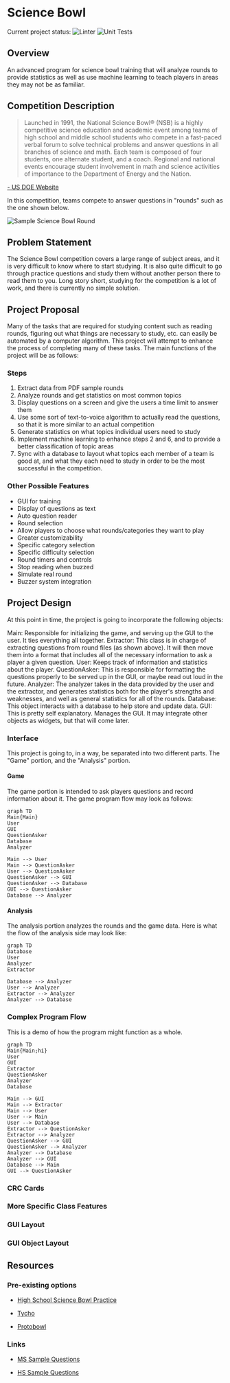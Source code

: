 # Science Bowl
Current project status: ![Linter](https://github.com/dguis/SciBowl/workflows/Linter/badge.svg) ![Unit Tests](https://github.com/dguis/SciBowl/workflows/Unit%20Tests/badge.svg)

## Overview
An advanced program for science bowl training that will analyze rounds to provide statistics as well as use machine learning to teach players in areas they may not be as familiar.

## Competition Description

> Launched in 1991, the National Science Bowl® (NSB) is a highly competitive science education and academic event among teams of high school and middle school students who compete in a fast-paced verbal forum to solve technical problems and answer questions in all branches of science and math. Each team is composed of four students, one alternate student, and a coach. Regional and national events encourage student involvement in math and science activities of importance to the Department of Energy and the Nation.

[- US DOE Website](https://science.osti.gov/wdts/nsb/About)

  

In this competition, teams compete to answer questions in "rounds" such as the one shown below.

  

![Sample Science Bowl Round](https://s3.studylib.net/store/data/007105732_1-95fa9e81486c14f791ac00873dfef29b.png)

## Problem Statement

The Science Bowl competition covers a large range of subject areas, and it is very difficult to know where to start studying. It is also quite difficult to go through practice questions and study them without another person there to read them to you. Long story short, studying for the competition is a lot of work, and there is currently no simple solution.


## Project Proposal

Many of the tasks that are required for studying content such as reading rounds, figuring out what things are necessary to study, etc. can easily be automated by a computer algorithm. This project will attempt to enhance the process of completing many of these tasks. The main functions of the project will be as follows:

### Steps
1. Extract data from PDF sample rounds
2. Analyze rounds and get statistics on most common topics
3. Display questions on a screen and give the users a time limit to answer them
4. Use some sort of text-to-voice algorithm to actually read the questions, so that it is more similar to an actual competition
5. Generate statistics on what topics individual users need to study
6. Implement machine learning to enhance steps 2 and 6, and to provide a better classification of topic areas
7. Sync with a database to layout what topics each member of a team is good at, and what they each need to study in order to be the most successful in the competition.

 ### Other Possible Features 
- GUI for training
- Display of questions as text
- Auto question reader
- Round selection
- Allow players to choose what rounds/categories they want to play
- Greater customizability
- Specific category selection
- Specific difficulty selection
- Round timers and controls
- Stop reading when buzzed
- Simulate real round
- Buzzer system integration

## Project Design
At this point in time, the project is going to incorporate the following objects:

Main: Responsible for initializing the game, and serving up the GUI to the user. It ties everything all together.
Extractor: This class is in charge of extracting questions from round files (as shown above). It will then move them into a format that includes all of the necessary information to ask a player a given question.
User: Keeps track of information and statistics about the player.
QuestionAsker: This is responsible for formatting the questions properly to be served up in the GUI, or maybe read out loud in the future.
Analyzer: The analyzer takes in the data provided by the user and the extractor, and generates statistics both for the player's strengths and weaknesses, and well as general statistics for all of the rounds.
Database: This object interacts with a database to help store and update data.
GUI: This is pretty self explanatory. Manages the GUI. It may integrate other objects as widgets, but that will come later.

### Interface
This project is going to, in a way, be separated into two different parts. The "Game" portion, and the "Analysis" portion. 

#### Game
The game portion is intended to ask players questions and record information about it. The game program flow may look as follows:
```mermaid
graph TD
Main{Main}
User
GUI
QuestionAsker
Database
Analyzer

Main --> User
Main --> QuestionAsker
User --> QuestionAsker
QuestionAsker --> GUI
QuestionAsker --> Database
GUI --> QuestionAsker
Database --> Analyzer
```
#### Analysis
The analysis portion analyzes the rounds and the game data. Here is what the flow of the analysis side may look like:
```mermaid
graph TD
Database
User
Analyzer
Extractor

Database --> Analyzer
User --> Analyzer
Extractor --> Analyzer
Analyzer --> Database

```

### Complex Program Flow
This is a demo of how the program might function as a whole.
```mermaid
graph TD
Main{Main;hi}
User
GUI
Extractor
QuestionAsker
Analyzer
Database

Main --> GUI
Main --> Extractor
Main --> User
User --> Main
User --> Database
Extractor --> QuestionAsker
Extractor --> Analyzer
QuestionAsker --> GUI
QuestionAsker --> Analyzer
Analyzer --> Database
Analyzer --> GUI
Database --> Main
GUI --> QuestionAsker

```

### CRC Cards

### More Specific Class Features

### GUI Layout

### GUI Object Layout



## Resources
### Pre-existing options

- [High School Science Bowl Practice](https://play.google.com/store/apps/details?id=com.jakepolatty.highschoolsciencebowlpractice&hl=en_US)

- [Tycho](https://apps.apple.com/us/app/tycho-play-science-quiz-bowl/id1191853690)

- [Protobowl](https://protobowl.com/scibowl/lobby)

  

### Links

- [MS Sample Questions](https://science.osti.gov/wdts/nsb/Regional-Competitions/Resources/MS-Sample-Questions)

- [HS Sample Questions](https://science.osti.gov/wdts/nsb/Regional-Competitions/Resources/HS-Sample-Questions)


<!--stackedit_data:
eyJwcm9wZXJ0aWVzIjoidGl0bGU6IFNjaWVuY2UgQm93bCBQcm
9qZWN0IFByb3Bvc2FsXG5hdXRob3I6IERhbGxpbiBHdWlzdGlc
biIsImhpc3RvcnkiOls2NzQwNjg5OTcsLTc2MzI5MDE1MSwtNj
UyNDExNTExLC0yMDQ3ODU2Mzk3XX0=
-->